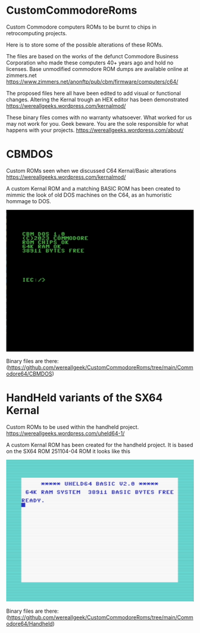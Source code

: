 # CustomCommodoreRoms
Custom Commodore computers ROMs to be burnt to chips in retrocomputing projects.

Here is to store some of the possible alterations of these ROMs.

The files are based on the works of the defunct Commodore Business Corporation who made these computers 40+ years ago and hold no licenses.
Base unmodified commodore ROM dumps are available online at zimmers.net
https://www.zimmers.net/anonftp/pub/cbm/firmware/computers/c64/

The proposed files here all have been edited to add visual or functional changes.
Altering the Kernal trough an HEX editor has been demonstrated
https://wereallgeeks.wordpress.com/kernalmod/

These binary files comes with no warranty whatsoever. What worked for us may not work for you. Geek beware. You are the sole responsible for what happens with your projects.
https://wereallgeeks.wordpress.com/about/


# CBMDOS 
Custom ROMs seen when we discussed C64 Kernal/Basic alterations
https://wereallgeeks.wordpress.com/kernalmod/


A custom Kernal ROM and a matching BASIC ROM has been created to mimmic the look of old DOS machines on the C64, as an humoristic hommage to DOS.


![DOS colored variant of the C64 kernal text altered to look like DOS](images/cbmdos.png)

Binary files are there: (https://github.com/wereallgeek/CustomCommodoreRoms/tree/main/Commodore64/CBMDOS)

# HandHeld variants of the SX64 Kernal
Custom ROMs to be used within the handheld project.
https://wereallgeeks.wordpress.com/uheld64-1/

A custom Kernal ROM has been created for the handheld project. It is based on the SX64 ROM 251104-04 ROM
it looks like this


![SX64 colored variant of the C64 kernal with uHeld64 as a name](images/uHeld64Kernal.png)

Binary files are there: (https://github.com/wereallgeek/CustomCommodoreRoms/tree/main/Commodore64/Handheld)